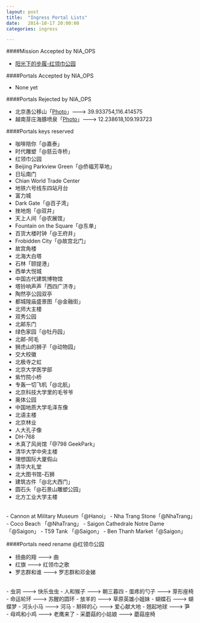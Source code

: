 ```yaml
---
layout: post
title:  "Ingress Portal Lists"
date:   2014-10-17 20:00:00
categories: ingress

---
```


####Mission Accepted by NIA_OPS

- <a href="https://plus.google.com/photos/+RandyDong/albums/posts/6085570777404213410" target="_blank">阳光下的步履-红领巾公园</a>

####Portals Accepted by NIA_OPS

- None yet

####Portals Rejected by NIA_OPS


- 北京愚公移山「<a href="http://ingresss.qiniudn.com/yugongyishan.jpg" target="_blank">Photo</a>」---> 39.933754,116.414575
- 越南芽庄海豚喷泉「<a href="http://ingresss.qiniudn.com/haitunpenquan.jpg" target="_blank">Photo</a>」---> 12.238618,109.193723

####Portals keys reserved 

- 咖啡陪你「@嘉泰」
- 时代雕塑「@慈云寺桥」
- 红领巾公园
- Beijing Parkview Green「@侨福芳草地」
- 日坛南门
- Chian World Trade Center
- 地铁六号线东四站月台
- 富力城
- Dark Gate「@百子湾」
- 挫地炮「@双井」
- 天上人间「@农展馆」
- Fountain on the Square「@东单」
- 百货大楼时钟「@王府井」
- Frobidden City「@故宫北门」
- 故宫角楼
- 北海大白塔
- 石林「颐提港」
- 西单大悦城
- 中国古代建筑博物馆
- 塔铃响声声「西四广济寺」
- 陶然亭公园双亭
- 都城隍庙盛景图「@金融街」
- 北师大主楼
- 双秀公园
- 北邮东门
- 绿色家园「@牡丹园」
- 北邮-阿毛
- 狮虎山的狮子「@动物园」
- 交大校徽
- 北极寺之虹
- 北京大学医学部
- 紫竹院小桥
- 专轰一切飞机「@北航」
- 北京科技大学里的毛爷爷
- 奥体公园
- 中国地质大学毛泽东像
- 北语主楼
- 北京林业
- 人大孔子像
- DH-768
- 木真了风尚馆「@798 GeekPark」
- 清华大学中央主楼
- 理想国际大厦假山
- 清华大礼堂
- 北大图书馆-石狮
- 建筑古件「@北大西门」
- 圆石头「@石景山雕塑公园」
- 北方工业大学主楼
<br>
- Cannon at Military Museum「@Hanoi」
- Nha Trang Stone「@NhaTrang」
- Coco Beach 「@NhaTrang」
- Saigon Cathedrale Notre Dame 「@Saigon」
- T59 Tank 「@Saigon」
- Ben Thanh Market「@Saigon」

####Portals need rename @红领巾公园

- 扭曲的翔 ---> 曲
- 红旗 ---> 红领巾之歌
- 罗志群和谁 ---> 罗志群和邓金娣
<br>
- 虫洞 ---> 快乐虫虫
- 人和猴子 ---> 朝三暮四
- 蛋疼的勺子 ---> 芽形座椅
<br>
- 命运轮环 ---> 苏醒的圆环
- 放羊的 ---> 草原英雄小姐妹
- 蝴蝶石 ---> 蝴蝶梦
- 河头小马 ---> 河马
- 掰碎的心 ---> 爱心献大地
- 翘起地球 ---> 笋
<br>
- 母鸡和小鸡 ---> 老鹰来了
- 采蘑菇的小姑娘 ---> 蘑菇座椅
<br>
